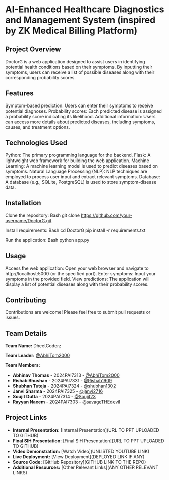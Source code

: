 # AI-Enhanced Healthcare Diagnostics and Management System (inspired by ZK Medical Billing Platform)
## Project Overview
DoctorG is a web application designed to assist users in identifying potential health conditions based on their symptoms. By inputting their symptoms, users can receive a list of possible diseases along with their corresponding probability scores.

## Features
Symptom-based prediction: Users can enter their symptoms to receive potential diagnoses.
Probability scores: Each predicted disease is assigned a probability score indicating its likelihood.
Additional information: Users can access more details about predicted diseases, including symptoms, causes, and treatment options.

## Technologies Used
Python: The primary programming language for the backend.
Flask: A lightweight web framework for building the web application.
Machine Learning: A machine learning model is used to predict diseases based on symptoms.
Natural Language Processing (NLP): NLP techniques are employed to process user input and extract relevant symptoms.
Database: A database (e.g., SQLite, PostgreSQL) is used to store symptom-disease data.

## Installation
Clone the repository:
Bash
git clone https://github.com/your-username/DoctorG.git


Install requirements:
Bash
cd DoctorG
pip install -r requirements.txt


Run the application:
Bash
python app.py


## Usage
Access the web application: Open your web browser and navigate to http://localhost:5000 (or the specified port).
Enter symptoms: Input your symptoms in the provided field.
View predictions: The application will display a list of potential diseases along with their probability scores.

## Contributing
Contributions are welcome! Please feel free to submit pull requests or issues.

## Team Details

**Team Name:** DheetCoderz

**Team Leader:** [@AbhiTom2000](https://github.com/AbhiTom2000)

**Team Members:**

- **Abhinav Thomas** - 2024PAI7313 - [@AbhiTom2000](https://github.com/AbhiTom2000)
- **Rishab Bhushan** - 2024PAI7331 - [@Rishab1909](https://github.com/Rishab1909)
- **Shubhan Tuteja** - 2024PAI7324 - [@shubhan1302](https://github.com/shubhan1302)
- **Janvi Sharma** - 2024PAI7325 - [@janvi2716](https://github.com/janvi2716)
- **Soujit Dutta** - 2024PAI7314 - [@Soujit23](https://github.com/Soujit23)
- **Rayyan Naeem** - 2024PAI7303 - [@savageTHEdevil](https://github.com/savageTHEdevil)

## Project Links

- **Internal Presentation:** [Internal Presentation](URL TO PPT UPLOADED TO GITHUB)
- **Final SIH Presentation:** [Final SIH Presentation](URL TO PPT UPLOADED TO GITHUB)
- **Video Demonstration:** [Watch Video](UNLISTED YOUTUBE LINK)
- **Live Deployment:** [View Deployment](DEPLOYED LINK IF ANY)
- **Source Code:** [GitHub Repository](GITHUB LINK TO THE REPO)
- **Additional Resources:** [Other Relevant Links](ANY OTHER RELEVANT LINKS)
